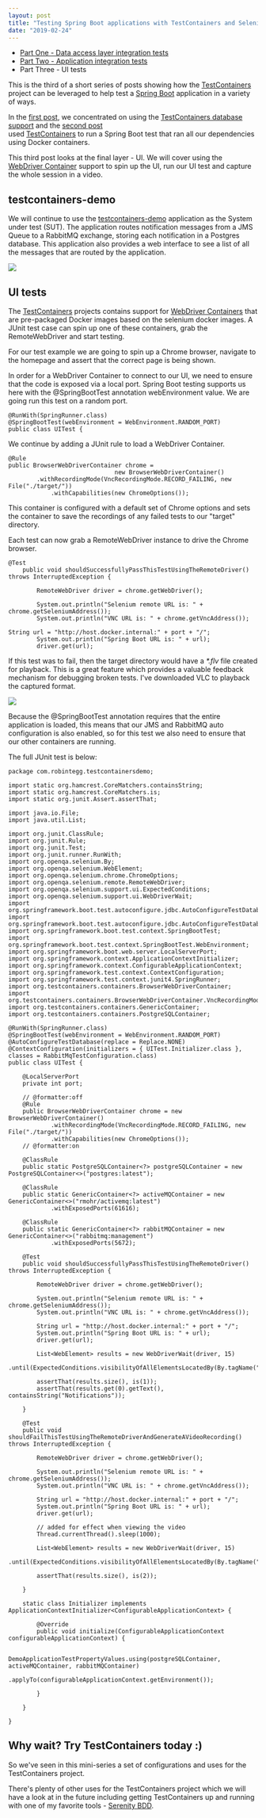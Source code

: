 ```yaml
---
layout: post
title: "Testing Spring Boot applications with TestContainers and Selenium WebDriver - Part Three"
date: "2019-02-24"
---
```


- [Part One - Data access layer integration tests](http://robintegg.com/2019/02/09/testing-spring-boot-applications-with-testcontainers/)
- [Part Two - Application integration tests](https://www.robintegg.com/2019/02/12/testing-spring-boot-applications-with-testcontainers-part-two/)
- Part Three - UI tests

This is the third of a short series of posts showing how the [TestContainers](https://www.testcontainers.org/) project can be leveraged to help test a [Spring Boot](https://spring.io/projects/spring-boot) application in a variety of ways.

In the [first post](http://robintegg.com/2019/02/09/testing-spring-boot-applications-with-testcontainers/), we concentrated on using the [TestContainers database support](https://www.testcontainers.org/modules/databases/) and the [second post](https://www.robintegg.com/2019/02/12/testing-spring-boot-applications-with-testcontainers-part-two/)  
used [TestContainers](https://www.testcontainers.org/) to run a Spring Boot test that ran all our dependencies using Docker containers.

This third post looks at the final layer - UI. We will cover using the [WebDriver Container](https://www.testcontainers.org/modules/webdriver_containers/) support to spin up the UI, run our UI test and capture the whole session in a video.

## testcontainers-demo

We will continue to use the [testcontainers-demo](https://github.com/teggr/testcontainers-demo) application as the System under test (SUT). The application routes notification messages from a JMS Queue to a RabbitMQ exchange, storing each notification in a Postgres database. This application also provides a web interface to see a list of all the messages that are routed by the application.

![]({{site.baseurl}}/assets/images/testcontainers-demo.png)

## UI tests

The [TestContainers](https://www.testcontainers.org/) projects contains support for [WebDriver Containers](https://www.testcontainers.org/modules/webdriver_containers/) that are pre-packaged Docker images based on the selenium docker images. A JUnit test case can spin up one of these containers, grab the RemoteWebDriver and start testing.

For our test example we are going to spin up a Chrome browser, navigate to the homepage and assert that the correct page is being shown.

In order for a WebDriver Container to connect to our UI, we need to ensure that the code is exposed via a local port. Spring Boot testing supports us here with the @SpringBootTest annotation webEnvironment value. We are going run this test on a random port.

```
@RunWith(SpringRunner.class)
@SpringBootTest(webEnvironment = WebEnvironment.RANDOM_PORT)
public class UITest {
```

We continue by adding a JUnit rule to load a WebDriver Container.

```
@Rule
public BrowserWebDriverContainer chrome = 
                              new BrowserWebDriverContainer()
	    .withRecordingMode(VncRecordingMode.RECORD_FAILING, new File("./target/"))
            .withCapabilities(new ChromeOptions());
```

This container is configured with a default set of Chrome options and sets the container to save the recordings of any failed tests to our "target" directory.

Each test can now grab a RemoteWebDriver instance to drive the Chrome browser.

```
@Test
	public void shouldSuccessfullyPassThisTestUsingTheRemoteDriver() throws InterruptedException {

		RemoteWebDriver driver = chrome.getWebDriver();

		System.out.println("Selenium remote URL is: " + chrome.getSeleniumAddress());
		System.out.println("VNC URL is: " + chrome.getVncAddress());

String url = "http://host.docker.internal:" + port + "/";
		System.out.println("Spring Boot URL is: " + url);
		driver.get(url);
```

If this test was to fail, then the target directory would have a _\*.flv_ file created for playback. This is a great feature which provides a valuable feedback mechanism for debugging broken tests. I've downloaded VLC to playback the captured format.

![]({{site.baseurl}}/assets/images/failed-capture-video-1024x638.png)

Because the @SpringBootTest annotation requires that the entire application is loaded, this means that our JMS and RabbitMQ auto configuration is also enabled, so for this test we also need to ensure that our other containers are running.

The full JUnit test is below:

```
package com.robintegg.testcontainersdemo;

import static org.hamcrest.CoreMatchers.containsString;
import static org.hamcrest.CoreMatchers.is;
import static org.junit.Assert.assertThat;

import java.io.File;
import java.util.List;

import org.junit.ClassRule;
import org.junit.Rule;
import org.junit.Test;
import org.junit.runner.RunWith;
import org.openqa.selenium.By;
import org.openqa.selenium.WebElement;
import org.openqa.selenium.chrome.ChromeOptions;
import org.openqa.selenium.remote.RemoteWebDriver;
import org.openqa.selenium.support.ui.ExpectedConditions;
import org.openqa.selenium.support.ui.WebDriverWait;
import org.springframework.boot.test.autoconfigure.jdbc.AutoConfigureTestDatabase;
import org.springframework.boot.test.autoconfigure.jdbc.AutoConfigureTestDatabase.Replace;
import org.springframework.boot.test.context.SpringBootTest;
import org.springframework.boot.test.context.SpringBootTest.WebEnvironment;
import org.springframework.boot.web.server.LocalServerPort;
import org.springframework.context.ApplicationContextInitializer;
import org.springframework.context.ConfigurableApplicationContext;
import org.springframework.test.context.ContextConfiguration;
import org.springframework.test.context.junit4.SpringRunner;
import org.testcontainers.containers.BrowserWebDriverContainer;
import org.testcontainers.containers.BrowserWebDriverContainer.VncRecordingMode;
import org.testcontainers.containers.GenericContainer;
import org.testcontainers.containers.PostgreSQLContainer;

@RunWith(SpringRunner.class)
@SpringBootTest(webEnvironment = WebEnvironment.RANDOM_PORT)
@AutoConfigureTestDatabase(replace = Replace.NONE)
@ContextConfiguration(initializers = { UITest.Initializer.class }, classes = RabbitMqTestConfiguration.class)
public class UITest {

	@LocalServerPort
	private int port;

	// @formatter:off
	@Rule
	public BrowserWebDriverContainer chrome = new BrowserWebDriverContainer()
			.withRecordingMode(VncRecordingMode.RECORD_FAILING, new File("./target/"))
			.withCapabilities(new ChromeOptions());
	// @formatter:on

	@ClassRule
	public static PostgreSQLContainer<?> postgreSQLContainer = new PostgreSQLContainer<>("postgres:latest");

	@ClassRule
	public static GenericContainer<?> activeMQContainer = new GenericContainer<>("rmohr/activemq:latest")
			.withExposedPorts(61616);

	@ClassRule
	public static GenericContainer<?> rabbitMQContainer = new GenericContainer<>("rabbitmq:management")
			.withExposedPorts(5672);

	@Test
	public void shouldSuccessfullyPassThisTestUsingTheRemoteDriver() throws InterruptedException {

		RemoteWebDriver driver = chrome.getWebDriver();

		System.out.println("Selenium remote URL is: " + chrome.getSeleniumAddress());
		System.out.println("VNC URL is: " + chrome.getVncAddress());

		String url = "http://host.docker.internal:" + port + "/";
		System.out.println("Spring Boot URL is: " + url);
		driver.get(url);

		List<WebElement> results = new WebDriverWait(driver, 15)
				.until(ExpectedConditions.visibilityOfAllElementsLocatedBy(By.tagName("h1")));

		assertThat(results.size(), is(1));
		assertThat(results.get(0).getText(), containsString("Notifications"));

	}

	@Test
	public void shouldFailThisTestUsingTheRemoteDriverAndGenerateAVideoRecording() throws InterruptedException {

		RemoteWebDriver driver = chrome.getWebDriver();

		System.out.println("Selenium remote URL is: " + chrome.getSeleniumAddress());
		System.out.println("VNC URL is: " + chrome.getVncAddress());

		String url = "http://host.docker.internal:" + port + "/";
		System.out.println("Spring Boot URL is: " + url);
		driver.get(url);

		// added for effect when viewing the video
		Thread.currentThread().sleep(1000);

		List<WebElement> results = new WebDriverWait(driver, 15)
				.until(ExpectedConditions.visibilityOfAllElementsLocatedBy(By.tagName("h1")));

		assertThat(results.size(), is(2));

	}

	static class Initializer implements ApplicationContextInitializer<ConfigurableApplicationContext> {

		@Override
		public void initialize(ConfigurableApplicationContext configurableApplicationContext) {

			DemoApplicationTestPropertyValues.using(postgreSQLContainer, activeMQContainer, rabbitMQContainer)
					.applyTo(configurableApplicationContext.getEnvironment());

		}

	}

}

```

## Why wait? Try TestContainers today :)

So we've seen in this mini-series a set of configurations and uses for the TestContainers project.

There's plenty of other uses for the TestContainers project which we will have a look at in the future including getting TestContainers up and running with one of my favorite tools - [Serenity BDD](https://serenity-bdd.github.io/theserenitybook/latest/getting-started.html).
